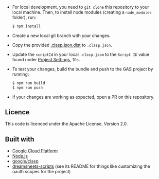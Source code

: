 * For local development, you need to `git clone` this repository to your local machine. Then, to install node modules (creating a `node_modules` folder), run:

  ```bash
  $ npm install
  ```

* Create a new local git branch with your changes.

* Copy the provided [.clasp.json.dist](./.clasp.json.dist) to `.clasp.json`.

* Update the `scriptId` in your local `.clasp.json` to the `Script ID` value found under [Project Settings](https://script.google.com/home/projects/1dVHJUibx7GNWWaoi_tPc9XdKdPXretKu9Q2EadMq3HAZqJSihgj8J7mw/settings), `IDs`.

* To test your changes, build the bundle and push to the GAS project by running:

  ```bash
  $ npm run build
  $ npm run push
  ```

* If your changes are working as expected, open a PR on this repository.

## Licence

This code is licenced under the Apache License, Version 2.0.

## Built with

- [Google Cloud Platform](https://cloud.google.com/)
- [Node.js](https://nodejs.org/en/download/)
- [google/clasp](https://github.com/google/clasp)
- [dreamsheets-scripts](https://github.com/product-os/dreamsheets-scripts) (see its README for things like customizing the oauth scopes for the project)
